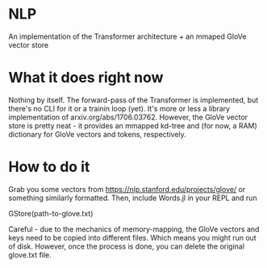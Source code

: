# NLP
An implementation of the Transformer architecture + an mmaped GloVe vector store

# What it does right now
Nothing by itself. The forward-pass of the Transformer is implemented, but there's no CLI for it or a trainin loop (yet). It's more or less a library implementation of arxiv.org/abs/1706.03762.
However, the GloVe vector store is pretty neat - it provides an mmapped kd-tree and (for now, a RAM) dictionary for GloVe vectors and tokens, respectively. 

# How to do it
Grab you some vectors from https://nlp.stanford.edu/projects/glove/ or something similarly formatted. Then, include Words.jl in your REPL and run 

GStore(path-to-glove.txt)

Careful - due to the mechanics of memory-mapping, the GloVe vectors and keys need to be copied into different files. Which means you might run out of disk. 
However, once the process is done, you can delete the original glove.txt file. 
